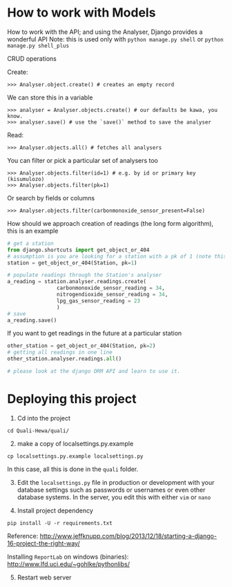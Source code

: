 How to work with Models
=======================

How to work with the API; and using the Analyser,
Django provides a wonderful API
Note: this is used only with `python manage.py shell` or 
`python manage.py shell_plus`

CRUD operations

Create:

```
>>> Analyser.object.create() # creates an empty record
```

We can store this in a variable


```
>>> analyser = Analyser.objects.create() # our defaults be kawa, you know.
>>> analyser.save() # use the `save()` method to save the analyser
```


Read:


```
>>> Analyser.objects.all() # fetches all analysers
```

You can filter or pick a particular set of analysers too

```
>>> Analyser.objects.filter(id=1) # e.g. by id or primary key (kisumulozo)
>>> Analyser.objects.filter(pk=1)
```

Or search by fields or columns

```
>>> Analyser.objects.filter(carbonmonoxide_sensor_present=False)
```

How should we approach creation of readings (the long form algorithm), this 
is an example

```python
# get a station
from django.shortcuts import get_object_or_404
# assumption is you are looking for a station with a pk of 1 (note this changes dynamically)
station = get_object_or_404(Station, pk=1) 

# populate readings through the Station's analyser
a_reading = station.analyser.readings.create(
				carbonmonoxide_sensor_reading = 34,
				nitrogendioxide_sensor_reading = 34,
				lpg_gas_sensor_reading = 23					
				)
# save
a_reading.save()
```

If you want to get readings in the future at a particular station


```python
other_station = get_object_or_404(Station, pk=2)
# getting all readings in one line
other_station.analyser.readings.all()

# please look at the django ORM API and learn to use it.
```


Deploying this project
======================
1) Cd into the project

```console
cd Quali-Hewa/quali/
```

2) make a copy of localsettings.py.example

```
cp localsettings.py.example localsettings.py
```
In this case, all this is done in the `quali` folder.
 
3) Edit the `localsettings.py` file in production or development with your database settings such as passwords or usernames or even other database systems. In the server, you edit this with either `vim` or `nano`

4) Install project dependency

```
pip install -U -r requirements.txt
```

Reference: http://www.jeffknupp.com/blog/2013/12/18/starting-a-django-16-project-the-right-way/

Installing `ReportLab` on windows (binaries): http://www.lfd.uci.edu/~gohlke/pythonlibs/

5) Restart web server